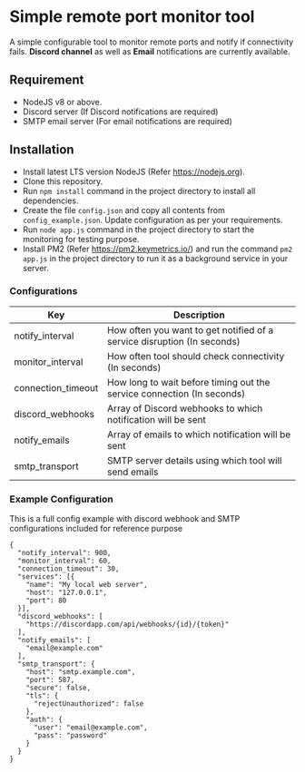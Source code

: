 # Simple remote port monitor tool

A simple configurable tool to monitor remote ports and notify if connectivity fails. **Discord channel** as well as **Email** notifications are currently available.

## Requirement

- NodeJS v8 or above.
- Discord server (If Discord notifications are required)
- SMTP email server (For email notifications are required)

## Installation

- Install latest LTS version NodeJS (Refer https://nodejs.org).
- Clone this repository.
- Run `npm install` command in the project directory to install all dependencies.
- Create the file `config.json` and copy all contents from `config_example.json`. Update configuration as per your requirements.
- Run `node app.js` command in the project directory to start the monitoring for testing purpose.
- Install PM2 (Refer https://pm2.keymetrics.io/) and run the command `pm2 app.js` in the project directory to run it as a background service in your server.

### Configurations

| Key                | Description                                                             |
| ------------------ | ----------------------------------------------------------------------- |
| notify_interval    | How often you want to get notified of a service disruption (In seconds) |
| monitor_interval   | How often tool should check connectivity (In seconds)                   |
| connection_timeout | How long to wait before timing out the service connection (In seconds)  |
| discord_webhooks   | Array of Discord webhooks to which notification will be sent            |
| notify_emails      | Array of emails to which notification will be sent                      |
| smtp_transport     | SMTP server details using which tool will send emails                   |

### Example Configuration

This is a full config example with discord webhook and SMTP configurations included for reference purpose

```
{
  "notify_interval": 900,
  "monitor_interval": 60,
  "connection_timeout": 30,
  "services": [{
    "name": "My local web server",
    "host": "127.0.0.1",
    "port": 80
  }],
  "discord_webhooks": [
    "https://discordapp.com/api/webhooks/{id}/{token}"
  ],
  "notify_emails": [
    "email@example.com"
  ],
  "smtp_transport": {
    "host": "smtp.example.com",
    "port": 587,
    "secure": false,
    "tls": {
      "rejectUnauthorized": false
    },
    "auth": {
      "user": "email@example.com",
      "pass": "password"
    }
  }
}
```
